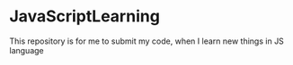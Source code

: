 # JavaScriptLearning
This repository is for me to submit my code, when I learn new things in JS language
